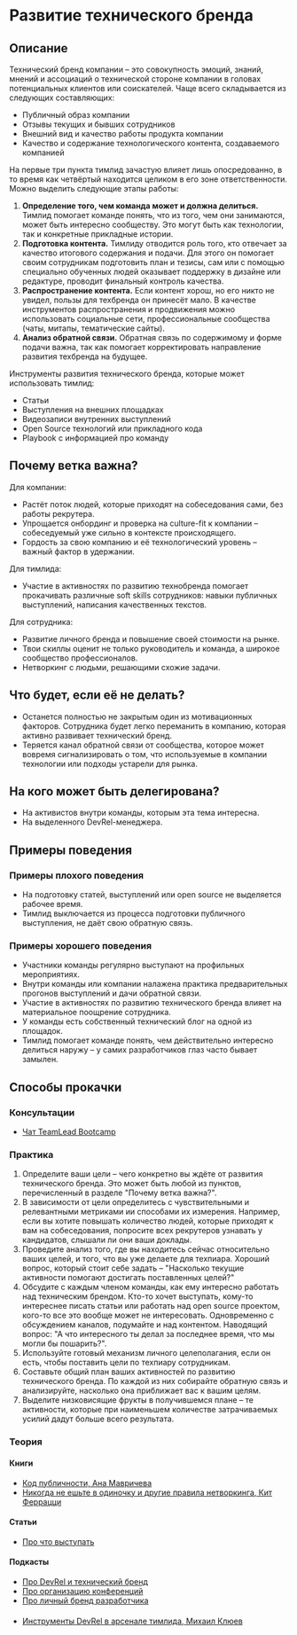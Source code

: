 # Развитие технического бренда
## Описание
Технический бренд компании – это совокупность эмоций, знаний, мнений и ассоциаций о технической стороне компании в головах потенциальных клиентов или соискателей. Чаще всего складывается из следующих составляющих:
- Публичный образ компании
- Отзывы текущих и бывших сотрудников
- Внешний вид и качество работы продукта компании
- Качество и содержание технологического контента, создаваемого компанией

На первые три пункта тимлид зачастую влияет лишь опосредованно, в то время как четвёртый находится целиком в его зоне ответственности. Можно выделить следующие этапы работы:
1. **Определение того, чем команда может и должна делиться.** Тимлид помогает команде понять, что из того, чем они занимаются, может быть интересно сообществу. Это могут быть как технологии, так и конкретные прикладные истории.
2. **Подготовка контента.** Тимлиду отводится роль того, кто отвечает за качество итогового содержания и подачи. Для этого он помогает своим сотрудникам подготовить план и тезисы, сам или с помощью специально обученных людей оказывает поддержку в дизайне или редактуре, проводит финальный контроль качества.
3. **Распространение контента.** Если контент хорош, но его никто не увидел, пользы для техбренда он принесёт мало. В качестве инструментов распространения и продвижения можно использовать социальные сети, профессиональные сообщества (чаты, митапы, тематические сайты).
4. **Анализ обратной связи.** Обратная связь по содержимому и форме подачи важна, так как помогает корректировать направление развития техбренда на будущее.

Инструменты развития технического бренда, которые может использовать тимлид:
- Статьи
- Выступления на внешних площадках
- Видеозаписи внутренних выступлений
- Open Source технологий или прикладного кода
- Playbook с информацией про команду

## Почему ветка важна?
Для компании:
- Растёт поток людей, которые приходят на собеседования сами, без работы рекрутера.
- Упрощается онбординг и проверка на culture-fit к компании – собеседуемый уже сильно в контексте происходящего.
- Гордость за свою компанию и её технологический уровень – важный фактор в удержании.

Для тимлида:
- Участие в активностях по развитию технобренда помогает прокачивать различные soft skills сотрудников: навыки публичных выступлений, написания качественных текстов.

Для сотрудника:
- Развитие личного бренда и повышение своей стоимости на рынке.
- Твои скиллы оценит не только руководитель и команда, а широкое сообщество профессионалов.
- Нетворкинг с людьми, решающими схожие задачи.

## Что будет, если её не делать?
- Останется полностью не закрытым один из мотивационных факторов. Сотрудника будет легко переманить в компанию, которая активно развивает технический бренд.
- Теряется канал обратной связи от сообщества, которое может вовремя сигнализировать о том, что используемые в компании технологии или подходы устарели для рынка.

## На кого может быть делегирована?
- На активистов внутри команды, которым эта тема интересна.
- На выделенного DevRel-менеджера.

## Примеры поведения
### Примеры плохого поведения
- На подготовку статей, выступлений или open source не выделяется рабочее время.
- Тимлид выключается из процесса подготовки публичного выступления, не даёт свою обратную связь.

### Примеры хорошего поведения
- Участники команды регулярно выступают на профильных мероприятиях.
- Внутри команды или компании налажена практика предварительных прогонов выступлений и дачи обратной связи.
- Участие в активностях по развитию технического бренда влияет на материальное поощрение сотрудника.
- У команды есть собственный технический блог на одной из площадок.
- Тимлид помогает команде понять, чем действительно интересно делиться наружу – у самих разработчиков глаз часто бывает замылен.

## Способы прокачки
### Консультации
- [Чат TeamLead Bootcamp](https://t.me/teamlead_bootcamp)

### Практика
1. Определите ваши цели – чего конкретно вы ждёте от развития технического бренда. Это может быть любой из пунктов, перечисленный в разделе "Почему ветка важна?".
2. В зависимости от цели определитесь с чувствительными и релевантными метриками ии способами их измерения. Например, если вы хотите повышать количество людей, которые приходят к вам на собеседования, попросите всех рекрутеров узнавать у кандидатов, слышали ли они ваши доклады.
3. Проведите анализ того, где вы находитесь сейчас относительно ваших целей, и того, что вы уже делаете для техпиара. Хороший вопрос, который стоит себе задать – "Насколько текущие активности помогают достигать поставленных целей?"
4. Обсудите с каждым членом команды, как ему интересно работать над техническим брендом. Кто-то хочет выступать, кому-то интереснее писать статьи или работать над open source проектом, кого-то все это вообще может не интересовать. Одновременно с обсуждением каналов, подумайте и над контентом. Наводящий вопрос: "А что интересного ты делал за последнее время, что мы могли бы пошарить?".
5. Используйте готовый механизм личного целеполагания, если он есть, чтобы поставить цели по техпиару сотрудникам.
6. Составьте общий план ваших активностей по развитию технического бренда. По каждой из них собирайте обратную связь и анализируйте, насколько она приближает вас к вашим целям.
7. Выделите низковисящие фрукты в получившемся плане – те активности, которые при наименьшем количестве затрачиваемых усилий дадут больше всего результата.

### Теория
#### Книги
- [Код публичности, Ана Мавричева](https://www.ozon.ru/context/detail/id/147972989/)
- [Никогда не ешьте в одиночку и другие правила нетворкинга, Кит Феррацци](https://www.ozon.ru/context/detail/id/28260123/)

#### Статьи
- [Про что выступать](https://medium.com/@etolstoy/%D0%BF%D1%80%D0%BE-%D1%87%D1%82%D0%BE-%D0%B2%D1%8B%D1%81%D1%82%D1%83%D0%BF%D0%B0%D1%82%D1%8C-5ee9874bd45f)

#### Подкасты
- [Про DevRel и технический бренд](https://sdcast.ksdaemon.ru/2019/02/sdcast-99/)
- [Про организацию конференций](https://soundcloud.com/podlodka/podlodka-84-organizatsiya-konferentsiy)
- [Про личный бренд разработчика](https://soundcloud.com/podlodka/podlodka-93-lichnyy-brend-razrabotchika)

####
- [Инструменты DevRel в арсенале тимлида, Михаил Клюев](https://www.youtube.com/watch?v=nTXZzOTbDNI)

